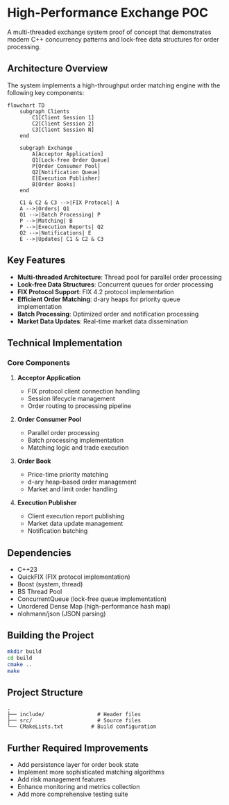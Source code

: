 # High-Performance Exchange POC

A multi-threaded exchange system proof of concept that demonstrates modern C++ concurrency patterns and lock-free data structures for order processing.

## Architecture Overview

The system implements a high-throughput order matching engine with the following key components:

```mermaid
flowchart TD
    subgraph Clients
        C1[Client Session 1]
        C2[Client Session 2]
        C3[Client Session N]
    end

    subgraph Exchange
        A[Acceptor Application]
        Q1[Lock-free Order Queue]
        P[Order Consumer Pool]
        Q2[Notification Queue]
        E[Execution Publisher]
        B[Order Books]
    end

    C1 & C2 & C3 -->|FIX Protocol| A
    A -->|Orders| Q1
    Q1 -->|Batch Processing| P
    P -->|Matching| B
    P -->|Execution Reports| Q2
    Q2 -->|Notifications| E
    E -->|Updates| C1 & C2 & C3
```

## Key Features

- **Multi-threaded Architecture**: Thread pool for parallel order processing
- **Lock-free Data Structures**: Concurrent queues for order processing
- **FIX Protocol Support**: FIX 4.2 protocol implementation
- **Efficient Order Matching**: d-ary heaps for priority queue implementation
- **Batch Processing**: Optimized order and notification processing
- **Market Data Updates**: Real-time market data dissemination

## Technical Implementation

### Core Components

1. **Acceptor Application**

   - FIX protocol client connection handling
   - Session lifecycle management
   - Order routing to processing pipeline

2. **Order Consumer Pool**

   - Parallel order processing
   - Batch processing implementation
   - Matching logic and trade execution

3. **Order Book**

   - Price-time priority matching
   - d-ary heap-based order management
   - Market and limit order handling

4. **Execution Publisher**
   - Client execution report publishing
   - Market data update management
   - Notification batching

## Dependencies

- C++23
- QuickFIX (FIX protocol implementation)
- Boost (system, thread)
- BS Thread Pool
- ConcurrentQueue (lock-free queue implementation)
- Unordered Dense Map (high-performance hash map)
- nlohmann/json (JSON parsing)

## Building the Project

```bash
mkdir build
cd build
cmake ..
make
```

## Project Structure

```
.
├── include/                 # Header files
├── src/                     # Source files
└── CMakeLists.txt         # Build configuration
```

## Further Required Improvements

- Add persistence layer for order book state
- Implement more sophisticated matching algorithms
- Add risk management features
- Enhance monitoring and metrics collection
- Add more comprehensive testing suite
